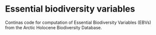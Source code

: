 Essential biodiversity variables
===

Continas code for computation of Essential Biodiversity Variables (EBVs) from the Arctic Holocene Biodiversity Database.